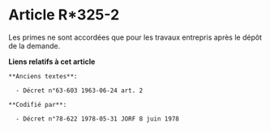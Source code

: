 # Article R*325-2

Les primes ne sont accordées que pour les travaux entrepris après le dépôt de la demande.

**Liens relatifs à cet article**

	**Anciens textes**:

	  - Décret n°63-603 1963-06-24 art. 2

	**Codifié par**:

	  - Décret n°78-622 1978-05-31 JORF 8 juin 1978
